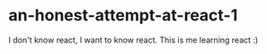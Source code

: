 # an-honest-attempt-at-react-1
I don't know react, I want to know react. This is me learning react :)
